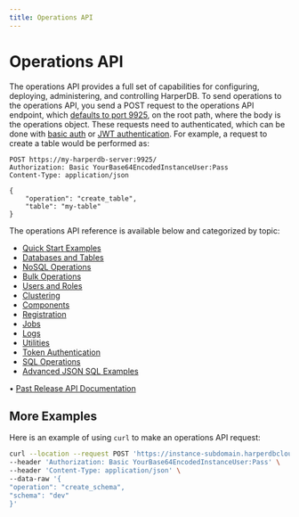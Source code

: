```yaml
---
title: Operations API
---
```


# Operations API

The operations API provides a full set of capabilities for configuring, deploying, administering, and controlling HarperDB. To send operations to the operations API, you send a POST request to the operations API endpoint, which [defaults to port 9925](../../../deployments/configuration), on the root path, where the body is the operations object. These requests need to authenticated, which can be done with [basic auth](../../../developers/security/basic-auth) or [JWT authentication](../../../developers/security/jwt-auth). For example, a request to create a table would be performed as:

```http
POST https://my-harperdb-server:9925/
Authorization: Basic YourBase64EncodedInstanceUser:Pass
Content-Type: application/json

{
    "operation": "create_table",
    "table": "my-table"
}
```

The operations API reference is available below and categorized by topic:

* [Quick Start Examples](./quickstart-examples)
* [Databases and Tables](./databases-and-tables)
* [NoSQL Operations](./nosql-operations)
* [Bulk Operations](./bulk-operations)
* [Users and Roles](./users-and-roles)
* [Clustering](./clustering)
* [Components](./components)
* [Registration](./registration)
* [Jobs](./jobs)
* [Logs](./logs)
* [Utilities](./utilities)
* [Token Authentication](./token-authentication)
* [SQL Operations](./sql-operations)
* [Advanced JSON SQL Examples](./advanced-json-sql-examples)

• [Past Release API Documentation](https://olddocs.harperdb.io)

## More Examples

Here is an example of using `curl` to make an operations API request:

```bash
curl --location --request POST 'https://instance-subdomain.harperdbcloud.com' \
--header 'Authorization: Basic YourBase64EncodedInstanceUser:Pass' \
--header 'Content-Type: application/json' \
--data-raw '{
"operation": "create_schema",
"schema": "dev"
}'
```
